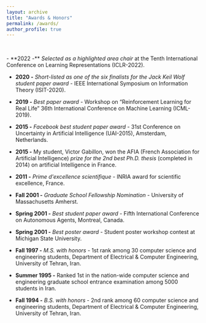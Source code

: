 ```yaml
---
layout: archive
title: "Awards & Honors"
permalink: /awards/
author_profile: true
---
```

<p>&nbsp;</p>
- **2022 -** <em>Selected as a highlighted area chair</em> at the Tenth International Conference on Learning Representations (ICLR-2022).

- **2020 -** <em>Short-listed as one of the six finalists for the Jack Keil Wolf student paper award</em> - IEEE International Symposium on Information Theory (ISIT-2020).

- **2019 -** <em>Best paper award</em> - Workshop on “Reinforcement Learning for Real Life” 36th International Conference on Machine Learning (ICML-2019).

- **2015 -** <em>Facebook best student paper award</em> - 31st Conference on Uncertainty in Artificial Intelligence (UAI-2015), Amsterdam, Netherlands.

- **2015 -** My student, Victor Gabillon, won the AFIA (French Association for Artificial Intelligence) <em>prize for the 2nd best Ph.D. thesis</em> (completed in 2014) on artificial Intelligence in France.

- **2011 -** <em>Prime d'excellence scientifique</em> - INRIA award for scientific excellence, France.

- **Fall 2001 -** <em>Graduate School Fellowship Nomination</em> - University of Massachusetts Amherst.

- **Spring 2001 -** <em>Best student paper award</em> - Fifth International Conference on Autonomous Agents, Montreal, Canada.

- **Spring 2001 -** <em>Best poster award</em> - Student poster workshop contest at Michigan State University.

- **Fall 1997 -** <em>M.S. with honors</em> - 1st rank among 30 computer science and engineering students, Department of Electrical & Computer Engineering, University of Tehran, Iran.

- **Summer 1995 -** Ranked 1st in the nation-wide computer science and engineering graduate school entrance examination among 5000 students in Iran.

- **Fall 1994 -** <em>B.S. with honors</em> - 2nd rank among 60 computer science and engineering students, Department of Electrical & Computer Engineering, University of Tehran, Iran.